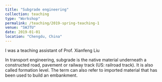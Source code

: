 ```yaml
---
title: "Subgrade engineering"
collection: teaching
type: "Workshop"
permalink: /teaching/2019-spring-teaching-1
venue: "SWJTU"
date: 2019-01-01
location: "Chengdu, China"
---
```


I was a teaching assistant of Prof. Xianfeng Liu

In transport engineering, subgrade is the native material underneath a constructed road, pavement or railway track (US: railroad track). It is also called formation level. The term can also refer to imported material that has been used to build an embankment.
